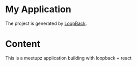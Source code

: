 # My Application

The project is generated by [LoopBack](http://loopback.io).

# Content

This is a meetupz application building with loopback + react